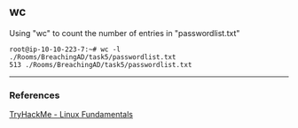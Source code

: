 ## wc
Using "wc" to count the number of entries in "passwordlist.txt"

```
root@ip-10-10-223-7:~# wc -l ./Rooms/BreachingAD/task5/passwordlist.txt
513 ./Rooms/BreachingAD/task5/passwordlist.txt
```


---

### References
[TryHackMe - Linux Fundamentals](https://tryhackme.com/module/linux-fundamentals)


